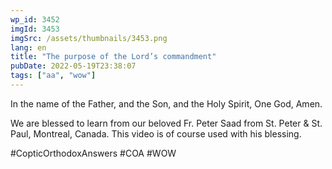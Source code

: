```yaml
---
wp_id: 3452
imgId: 3453
imgSrc: /assets/thumbnails/3453.png
lang: en
title: "The purpose of the Lord’s commandment"
pubDate: 2022-05-19T23:38:07
tags: ["aa", "wow"]
---
```


<!-- page: 6 -->

<p>In the name of the Father, and the Son, and the Holy Spirit, One God, Amen. </p>
<p>We are blessed to learn from our beloved Fr. Peter Saad from St. Peter & St. Paul, Montreal, Canada. This video is of course used with his blessing.</p>
<p>#CopticOrthodoxAnswers #COA #WOW</p>
